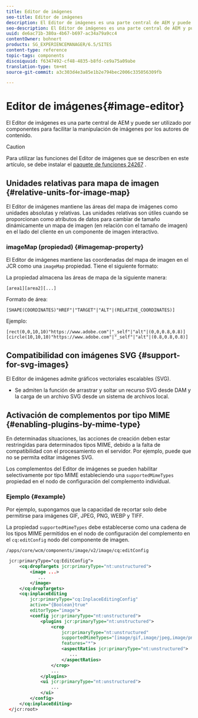 ```yaml
---
title: Editor de imágenes
seo-title: Editor de imágenes
description: El Editor de imágenes es una parte central de AEM y puede ser utilizado por componentes para facilitar la manipulación de imágenes por los autores de contenido.
seo-description: El Editor de imágenes es una parte central de AEM y puede ser utilizado por componentes para facilitar la manipulación de imágenes por los autores de contenido.
uuid: de6ac71b-380a-4b67-b697-ac34a79a9cc4
contentOwner: bohnert
products: SG_EXPERIENCEMANAGER/6.5/SITES
content-type: reference
topic-tags: components
discoiquuid: f6347492-cf48-4835-b8fd-ce9a75a09abe
translation-type: tm+mt
source-git-commit: a3c303d4e3a85e1b2e794bec2006c335056309fb

---
```



# Editor de imágenes{#image-editor}

El Editor de imágenes es una parte central de AEM y puede ser utilizado por componentes para facilitar la manipulación de imágenes por los autores de contenido.

>[!CAUTION]
>
>Para utilizar las funciones del Editor de imágenes que se describen en este artículo, se debe instalar el [paquete de funciones 24267](https://www.adobeaemcloud.com/content/marketplace/marketplaceProxy.html?packagePath=/content/companies/public/adobe/packages/cq640/featurepack/cq-6.4.0-featurepack-24267) .

## Unidades relativas para mapa de imagen {#relative-units-for-image-map}

El Editor de imágenes mantiene las áreas del mapa de imágenes como unidades absolutas y relativas. Las unidades relativas son útiles cuando se proporcionan como atributos de datos para cambiar de tamaño dinámicamente un mapa de imagen (en relación con el tamaño de imagen) en el lado del cliente en un componente de imagen interactivo.

### imageMap (propiedad) {#imagemap-property}

El Editor de imágenes mantiene las coordenadas del mapa de imagen en el JCR como una `imageMap` propiedad. Tiene el siguiente formato:

La propiedad almacena las áreas de mapa de la siguiente manera:

`[area1][area2][...]`

Formato de área:

`[SHAPE(COORDINATES)"HREF"|"TARGET"|"ALT"|(RELATIVE_COORDINATES)]`

Ejemplo:

`[rect(0,0,10,10)"https://www.adobe.com"|"_self"|"alt"|(0,0,0.8,0.8)]`
`[circle(10,10,10)"https://www.adobe.com"|"_self"|"alt"|(0.8,0.8,0.8)]`

## Compatibilidad con imágenes SVG {#support-for-svg-images}

El Editor de imágenes admite gráficos vectoriales escalables (SVG).

* Se admiten la función de arrastrar y soltar un recurso SVG desde DAM y la carga de un archivo SVG desde un sistema de archivos local.

## Activación de complementos por tipo MIME {#enabling-plugins-by-mime-type}

En determinadas situaciones, las acciones de creación deben estar restringidas para determinados tipos MIME, debido a la falta de compatibilidad con el procesamiento en el servidor. Por ejemplo, puede que no se permita editar imágenes SVG.

Los complementos del Editor de imágenes se pueden habilitar selectivamente por tipo MIME estableciendo una `supportedMimeTypes` propiedad en el nodo de configuración del complemento individual.

### Ejemplo {#example}

Por ejemplo, supongamos que la capacidad de recortar solo debe permitirse para imágenes GIF, JPEG, PNG, WEBP y TIFF.

La propiedad `supportedMimeTypes` debe establecerse como una cadena de los tipos MIME permitidos en el nodo de configuración del complemento en el `cq:editConfig` nodo del componente de imagen.

`/apps/core/wcm/components/image/v2/image/cq:editConfig`

```xml
 jcr:primaryType="cq:EditConfig">
     <cq:dropTargets jcr:primaryType="nt:unstructured">
         <image ...>
            ...
         </image>
     </cq:dropTargets>
     <cq:inplaceEditing
         jcr:primaryType="cq:InplaceEditingConfig"
         active="{Boolean}true"
         editorType="image">
         <config jcr:primaryType="nt:unstructured">
             <plugins jcr:primaryType="nt:unstructured">
                 <crop
                     jcr:primaryType="nt:unstructured"
                     supportedMimeTypes="[image/gif,image/jpeg,image/png,image/webp,image/tiff]"
                     features="*">
                     <aspectRatios jcr:primaryType="nt:unstructured">
                        ...
                     </aspectRatios>
                 </crop>
                 ...
             </plugins>
             <ui jcr:primaryType="nt:unstructured">
                 ...
             </ui>
         </config>
     </cq:inplaceEditing>
 </jcr:root>
```

